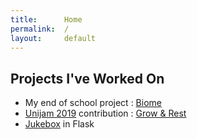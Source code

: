 ```yaml
---
title:      Home
permalink:  /
layout:     default
---
```


## Projects I've Worked On

  * My end of school project : [Biome](/project/biome/)
  * [Unijam 2019](https://itch.io/jam/unijam2019) contribution : [Grow & Rest](/project/grow-and-rest)
  * [Jukebox](https://github.com/matthias4217/jukebox-ultra-nrv) in Flask

